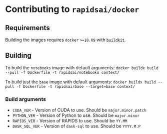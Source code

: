 # Contributing to `rapidsai/docker`

## Requirements

Building the images requires `docker` `>=18.09` with [`buildkit`](https://docs.docker.com/build/buildkit/).

## Building

To build the `notebooks` image with default arguments: `docker buildx build --pull -f Dockerfile -t rapidsai/notebooks context/`

To build just the `base` image with default arguments: `docker buildx build --pull -f Dockerfile -t rapidsai/base --target=base context/`

### Build arguments

- `CUDA_VER` - Version of CUDA to use. Should be `major.minor.patch`
- `PYTHON_VER` - Version of Python to use. Should be `major.minor`
- `RAPIDS_VER` - Version of RAPIDS to use. Should be `YY.MM`
- `DASK_SQL_VER` - Version of `dask-sql` to use. Should be `YYYY.M.P`
